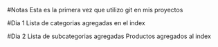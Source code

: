 #Notas
Esta es la primera vez que utilizo git en mis proyectos

#Dia 1
Lista de categorias agregadas en el index

#Dia 2
Lista de subcategorias agregadas
Productos agregados al index